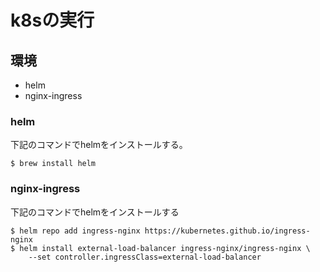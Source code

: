 # k8sの実行

## 環境
- helm
- nginx-ingress

### helm
下記のコマンドでhelmをインストールする。
```
$ brew install helm
```

### nginx-ingress
下記のコマンドでhelmをインストールする

```
$ helm repo add ingress-nginx https://kubernetes.github.io/ingress-nginx
$ helm install external-load-balancer ingress-nginx/ingress-nginx \
    --set controller.ingressClass=external-load-balancer
```